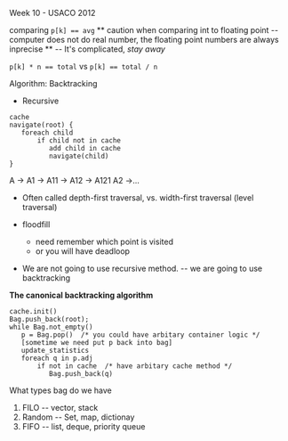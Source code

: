 Week 10 - USACO 2012

comparing `p[k] == avg`
** caution when comparing int to floating point -- computer does not do real number, the floating point numbers are always inprecise
** -- It's complicated, *stay away*

`p[k] * n == total` vs `p[k] == total / n`

Algorithm: Backtracking

* Recursive 
```
cache
navigate(root) {
   foreach child
       if child not in cache
          add child in cache
          navigate(child)
}
```

A -> A1 -> A11
        -> A12 -> A121
     A2 ->...
     
* Often called depth-first traversal, vs. width-first traversal (level traversal)
     
* floodfill
   * need remember which point is visited
   * or you will have deadloop     

* We are not going to use recursive method. -- we are going to use backtracking

**The canonical backtracking algorithm**
```
cache.init()
Bag.push_back(root);
while Bag.not_empty()
   p = Bag.pop()  /* you could have arbitary container logic */
   [sometime we need put p back into bag]
   update_statistics
   foreach q in p.adj
       if not in cache  /* have arbitary cache method */
          Bag.push_back(q)
```

What types bag do we have
1. FILO -- vector, stack
2. Random -- Set, map, dictionay
3. FIFO -- list, deque, priority queue

   
